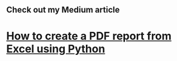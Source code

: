## Check out my Medium article
# [How to create a PDF report from Excel using Python](https://medium.com/@theprasadpatil/how-to-create-a-pdf-report-from-excel-using-python-b882c725fcf6)
